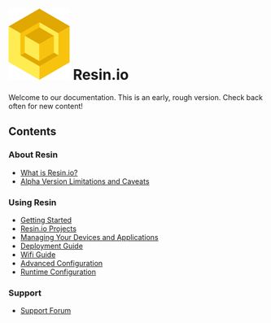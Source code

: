 #  ![logo](img/logo.svg) Resin.io

Welcome to our documentation. This is an early, rough version. Check back often
for new content!

## Contents

### About Resin

* [What is Resin.io?](/pages/about.md)
* [Alpha Version Limitations and Caveats](/pages/caveats.md)

### Using Resin

* [Getting Started](/pages/gettingStarted.md)
* [Resin.io Projects](/pages/projects.md)
* [Managing Your Devices and Applications](/pages/managingDevicesApps.md)
* [Deployment Guide](/pages/deployment.md)
* [Wifi Guide](/pages/wifi.md)
* [Advanced Configuration](/pages/advanced.md)
* [Runtime Configuration](/pages/runtime.md)

### Support

* [Support Forum](http://support.resin.io/)
